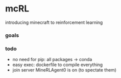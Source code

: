 # mcRL
introducing minecraft to reinforcement learning

### goals

### todo
- no need for pip: all packages -> conda
- easy exec: dockerfile to compile everything
- join server MineRLAgent0 is on (to spectate them)
